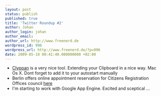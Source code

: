 ```yaml
---
layout: post
status: publish
published: true
title: 'Twitter Roundup #2'
author: Johan
author_login: johan
author_email:
author_url: http://www.freenerd.de
wordpress_id: 996
wordpress_url: http://www.freenerd.de/?p=996
date: 2009-05-18 00:41:40.000000000 +02:00
---
```

<ul>
	<li><a href="http://www.omh.cc/clyppan/">Clyppan</a> is a very nice tool. Extending your Clipboard in a nice way. Mac Os X. Dont forget to add it to your autostart manually</li>
	<li>Berlin offers online appointment reservation for Citizens Registration Offices council <a href="http://www.berlin.de/buergeramt/terminvereinbarung/">here</a></li>
	<li>I'm starting to work with Google App Engine. Excited and sceptical ...</li>
</ul>


